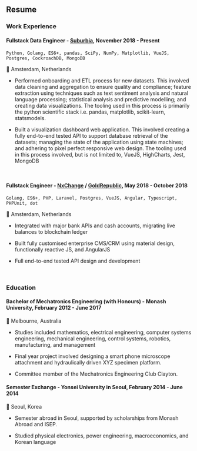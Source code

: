 ## Resume


### Work Experience

#### Fullstack Data Engineer - [Suburbia](https://suburbia.io/), November 2018 - Present

`Python, Golang, ES6+, pandas, SciPy, NumPy, Matplotlib, VueJS, Postgres, CockroachDB, MongoDB`

:round_pushpin: Amsterdam, Netherlands
   
   - Performed onboarding and ETL process for new datasets. This involved data cleaning and aggregation to ensure quality and compliance; 
   feature extraction using techniques such as text sentiment analysis and natural language processing; 
   statistical analysis and predictive modelling; and creating data visualizations. 
   The tooling used in this process is primarily the python scientific stack 
   i.e. pandas, matplotlib, scikit-learn, statsmodels.
      
   - Built a visualization dashboard web application. This involved creating a fully end-to-end tested API to 
   support database retrieval of the datasets; managing the state of the application using state machines; and adhering to pixel 
   perfect responsive web design. The tooling used in this process involved, but is not limited to, 
   VueJS, HighCharts, Jest, MongoDB
   
   <br>
   
#### Fullstack Engineer - [NxChange](https://www.nxchange.com/) / [GoldRepublic](https://www.goldrepublic.com), May 2018 - October 2018

`Golang, ES6+, PHP, Laravel, Postgres, VueJS, Angular, Typescript, PHPUnit, dot`

:round_pushpin: Amsterdam, Netherlands
   
   - Integrated with major bank APIs and cash accounts, migrating live balances to blockchain ledger
   
   - Built fully customised enterprise CMS/CRM using material design, functionally reactive JS, and AngularJS
   
   - Full end-to-end tested API design and development

  <br>


### Education

#### Bachelor of Mechatronics Engineering (with Honours) - Monash University, February 2012 - June 2017

:round_pushpin: Melbourne, Australia 

   - Studies included mathematics, electrical engineering, computer systems engineering, mechanical engineering, control systems, robotics, manufacturing, and management
   
   - Final year project involved designing a smart phone microscope attachment and hydraulically driven XYZ specimen platform.
   
   - Committee member of the Mechatronics Engineering Club Clayton.

#### Semester Exchange - Yonsei University in Seoul, February 2014 - June 2014

:round_pushpin: Seoul, Korea 

   - Semester abroad in Seoul, supported by scholarships from Monash Abroad and ISEP.
   
   - Studied physical electronics, power engineering, macroeconomics, and Korean language
   
   


